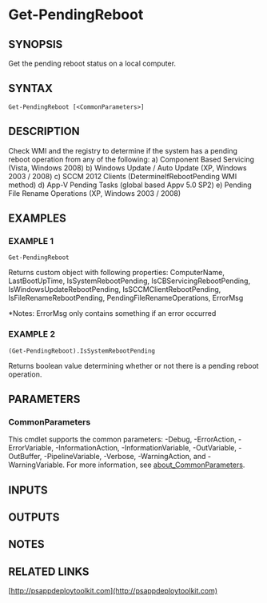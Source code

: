 ﻿---
editLink: false
isShowComments: false
external help file: PSAppDeployToolkit-help.xml
Module Name: PSAppDeployToolkit
online version: http://psappdeploytoolkit.com
schema: 2.0.0
---

# Get-PendingReboot

## SYNOPSIS
Get the pending reboot status on a local computer.

## SYNTAX

```
Get-PendingReboot [<CommonParameters>]
```

## DESCRIPTION
Check WMI and the registry to determine if the system has a pending reboot operation from any of the following:
a) Component Based Servicing (Vista, Windows 2008)
b) Windows Update / Auto Update (XP, Windows 2003 / 2008)
c) SCCM 2012 Clients (DetermineIfRebootPending WMI method)
d) App-V Pending Tasks (global based Appv 5.0 SP2)
e) Pending File Rename Operations (XP, Windows 2003 / 2008)

## EXAMPLES

### EXAMPLE 1
```
Get-PendingReboot
```

Returns custom object with following properties:
ComputerName, LastBootUpTime, IsSystemRebootPending, IsCBServicingRebootPending, IsWindowsUpdateRebootPending, IsSCCMClientRebootPending, IsFileRenameRebootPending, PendingFileRenameOperations, ErrorMsg

*Notes: ErrorMsg only contains something if an error occurred

### EXAMPLE 2
```
(Get-PendingReboot).IsSystemRebootPending
```

Returns boolean value determining whether or not there is a pending reboot operation.

## PARAMETERS

### CommonParameters
This cmdlet supports the common parameters: -Debug, -ErrorAction, -ErrorVariable, -InformationAction, -InformationVariable, -OutVariable, -OutBuffer, -PipelineVariable, -Verbose, -WarningAction, and -WarningVariable. For more information, see [about_CommonParameters](http://go.microsoft.com/fwlink/?LinkID=113216).

## INPUTS

## OUTPUTS

## NOTES

## RELATED LINKS

[http://psappdeploytoolkit.com](http://psappdeploytoolkit.com)

